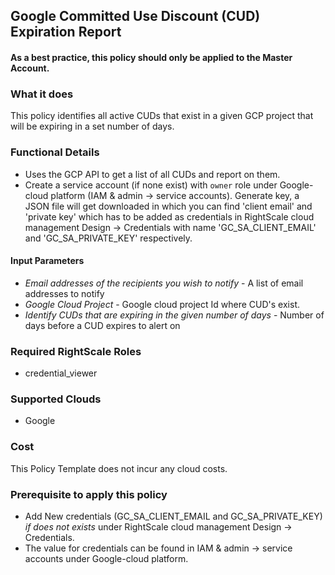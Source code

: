 ## Google Committed Use Discount (CUD) Expiration Report
 
####  As a best practice, this policy should only be applied to the Master Account.
 
### What it does
This policy identifies all active CUDs that exist in a given GCP project that will be expiring in a set number of days.
 
### Functional Details
 
- Uses the GCP API to get a list of all CUDs and report on them.
- Create a service account (if none exist) with `owner` role under Google-cloud platform (IAM & admin -> service accounts). Generate key, a JSON file will get downloaded in which you can find 'client email' and 'private key' which has to be added as credentials in RightScale cloud management Design -> Credentials with name 'GC_SA_CLIENT_EMAIL' and 'GC_SA_PRIVATE_KEY' respectively.  
 
#### Input Parameters
 
- *Email addresses of the recipients you wish to notify* - A list of email addresses to notify
- *Google Cloud Project* - Google cloud project Id where CUD's exist.
- *Identify CUDs that are expiring in the given number of days* - Number of days before a CUD expires to alert on
 
### Required RightScale Roles
 
- credential_viewer
 
### Supported Clouds
 
- Google
 
### Cost
 
This Policy Template does not incur any cloud costs.

### Prerequisite to apply this policy

- Add New credentials (GC_SA_CLIENT_EMAIL and GC_SA_PRIVATE_KEY) *if does not exists* under RightScale cloud management Design -> Credentials. 
- The value for credentials can be found in IAM & admin -> service accounts under Google-cloud platform.
